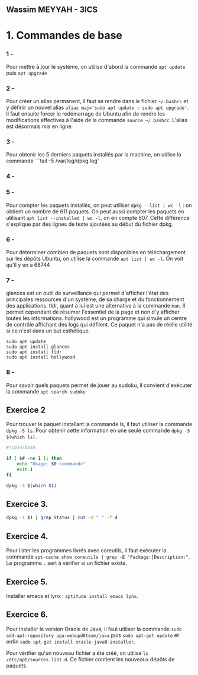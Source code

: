## Wassim MEYYAH - 3ICS

# 1. Commandes de base

### 1 - 
Pour mettre à jour le système, on utilise d'abord la commande ```apt update``` puis ```apt upgrade```

### 2 - 
Pour créer un alias permanent, il faut se rendre dans le fichier ```~/.bashrc``` et y définir un nouvel alias ```alias maj='sudo apt update ; sudo apt upgrade'```. Il faut ensuite forcer le redémarrage de Ubuntu afin de rendre les modifications effectives à l'aide de la commande ```source ~/.bashrc```. L'alias est désormais mis en ligne.

### 3 - 
Pour obtenir les 5 derniers paquets  installés par la machine, on utilise la commande ```tail -5 /var/log/dpkg.log'

### 4 -


### 5 - 
Pour compter les paquets installés, on peut utiliser ```dpkg --list | wc -l``` : on obtient un nombre de 611 paquets. On peut aussi compter les paquets en utilisant ```apt list --installed | wc -l```, on en compte 607. Cette différence s'explique par des lignes de texte ajoutées au début du fichier dpkg. 

### 6 - 
Pour déterminer combien de paquets sont disponibles en téléchargement sur les dépôts Ubuntu, on utilise la commande ```apt list | wc -l```. On voit qu'il y en a 68744 

### 7 -
glances est un outil de surveillance qui permet d'afficher l'état des principales ressources d'un système, de sa charge et du fonctionnement des applications.
tldr, quant à lui est une alternative à la commande ```man```. Il permet cependant de résumer l'essentiel de la page et non d'y afficher toutes les informations.
hollywood est un programme qui simule un centre de contrôle affichant des logs qui défilent. Ce paquet n'a pas de réelle utilité si ce n'est dans un but esthétique.
```
sudo apt update 
sudo apt install glances 
sudo apt install tldr
sudo apt install hollywood
```     

### 8 - 
Pour savoir quels paquets permet de jouer au sudoku, il convient d'exécuter la commande ```apt search sudoku```


## Exercice 2

Pour trouver le paquet installant la commande ls, il faut utiliser la commande ```dpkg -S ls```. Pour obtenir cette information en une seule commande ```dpkg -S $(which ls)```.

```bash
#!/bin/bash

if [ $# -ne 1 ]; then
    echo "Usage: $0 <command>"
    exit 1
fi

dpkg -S $(which $1)
```

## Exercice 3. 

```bash
dpkg -s $1 | grep Status | cut -d " " -f 4
```

## Exercice 4.

Pour lister les programmes livrés avec coreutils, il faut exécuter la commande ````apt-cache show coreutils | grep -E "Package:|Description:"````. Le programme ````.```` sert à vérifier si un fichier existe.

## Exercice 5.

Installer emacs et lynx : ```aptitude install emacs lynx```.



## Exercice 6.

Pour installer la version Oracle de Java, il faut utiliser la commande ```sudo add-apt-repository ppa:webupd8team/java``` puis ```sudo apt-get update``` et enfin  ```sudo apt-get install oracle-java8-installer```.

Pour vérifier qu'un nouveau fichier a été créé, on utilise  ```ls /etc/apt/sources.list.d```. Ce fichier contient les nouveaux dépôts de paquets.


